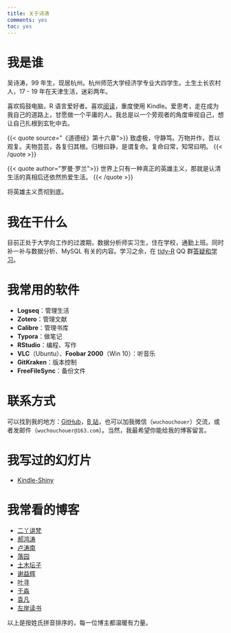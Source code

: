 ```yaml
---
title: 关于诗涛
comments: yes
toc: yes
---
```


# 我是谁

吴诗涛，99 年生，现居杭州。杭州师范大学经济学专业大四学生。土生土长农村人，17 - 19 年在天津生活，迷彩两年。

喜欢捣鼓电脑，R 语言爱好者。喜欢[阅读](../tags/读后感/)，重度使用 Kindle。爱思考，走在成为我自己的道路上，甘愿做一个平庸的人。我总是以一个旁观者的角度审视自己，想让自己扎根到玄牝中去。

{{< quote source="《道德经》第十六章">}}
致虚极，守静笃。万物并作，吾以观复。夫物芸芸，各复归其根。归根曰静，是谓复命。复命曰常，知常曰明。
{{< /quote >}}

{{< quote author="罗曼·罗兰">}}
世界上只有一种真正的英雄主义，那就是认清生活的真相后还依然热爱生活。
{{< /quote >}}

将英雄主义贯彻到底。

# 我在干什么

目前正处于大学向工作的过渡期，数据分析师实习生，住在学校，通勤上班。同时补一补与数据分析、MySQL 有关的内容。学习之余，在 [tidy-R](../life/admin/) QQ 群[答疑和学习](https://shitao5.github.io/answeR/)。

# 我常用的软件

- **Logseq**：管理生活
- **Zotero**：管理文献
- **Calibre**：管理书库
- **Typora**：做笔记
- **RStudio**：编程、写作
- **VLC**（Ubuntu）、**Foobar 2000**（Win 10）：听音乐
- **GitKraken**：版本控制
- **FreeFileSync**：备份文件

# 联系方式

可以找到我的地方：[GitHub](https://github.com/Shitao5)，[B 站](https://space.bilibili.com/646580379?spm_id_from=333.1007.0.0)，也可以加我微信（`wuchouchouer`）交流，或者发邮件（`wuchouchouer@163.com`）。当然，我最希望你能给我的博客留言。

# 我写过的幻灯片

- [Kindle-Shiny](https://shitao.quarto.pub/kindle-shiny-slides/)

# 我常看的博客

- [二丫讲梵](https://wiki.eryajf.net/)
- [郝鸿涛](https://hongtaoh.com/)
- [卢涛南](https://lutaonan.com/)
- [落园](http://www.loyhome.com/)
- [土木坛子](https://tumutanzi.com/)
- [谢益辉](https://yihui.org/)
- [叶寻](https://cyrusyip.org/zh-cn/)
- [于淼](https://yufree.cn/cn/)
- [袁凡](https://yuanfan.rbind.io/)
- [左岸读书](http://www.zreading.cn/)

以上是按姓氏拼音排序的，每一位博主都温暖有力量。
